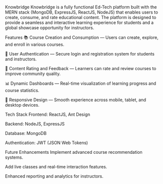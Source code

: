 Knowbridge
Knowbridge is a fully functional Ed-Tech platform built with the MERN stack (MongoDB, ExpressJS, ReactJS, NodeJS) that enables users to create, consume, and rate educational content.
The platform is designed to provide a seamless and interactive learning experience for students and a global showcase opportunity for instructors.

Features
📚 Course Creation and Consumption — Users can create, explore, and enroll in various courses.

🔐 User Authentication — Secure login and registration system for students and instructors.

🌟 Content Rating and Feedback — Learners can rate and review courses to improve community quality.

📊 Dynamic Dashboards — Real-time visualization of learning progress and course statistics.

📱 Responsive Design — Smooth experience across mobile, tablet, and desktop devices.

Tech Stack
Frontend: ReactJS, Ant Design

Backend: NodeJS, ExpressJS

Database: MongoDB

Authentication: JWT (JSON Web Tokens)

Future Enhancements
Implement advanced course recommendation systems.

Add live classes and real-time interaction features.

Enhanced reporting and analytics for instructors.

